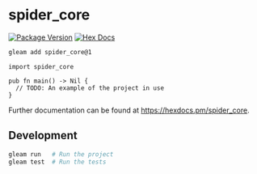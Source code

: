 # spider_core

[![Package Version](https://img.shields.io/hexpm/v/spider_core)](https://hex.pm/packages/spider_core)
[![Hex Docs](https://img.shields.io/badge/hex-docs-ffaff3)](https://hexdocs.pm/spider_core/)

```sh
gleam add spider_core@1
```
```gleam
import spider_core

pub fn main() -> Nil {
  // TODO: An example of the project in use
}
```

Further documentation can be found at <https://hexdocs.pm/spider_core>.

## Development

```sh
gleam run   # Run the project
gleam test  # Run the tests
```
